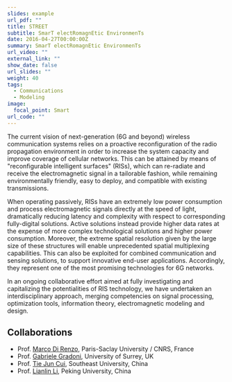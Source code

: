 ```yaml
---
slides: example
url_pdf: ""
title: STREET
subtitle: SmarT electRomagnEtic EnvironmenTs
date: 2016-04-27T00:00:00Z
summary: SmarT electRomagnEtic EnvironmenTs
url_video: ""
external_link: ""
show_date: false
url_slides: ""
weight: 40
tags:
  - Communications
  - Modeling
image:
  focal_point: Smart
url_code: ""
---
```


The current vision of next-generation (6G and beyond) wireless communication systems relies on a proactive reconfiguration of the radio propagation environment
in order to increase the system capacity and  improve coverage of cellular networks. This can be attained by means of "reconfigurable intelligent surfaces" (RISs), which can re-radiate and receive the electromagnetic signal in a tailorable fashion, while remaining environmentally friendly, easy to deploy, and compatible with existing transmissions.

When operating passively, RISs have an extremely low power consumption and process electromagnetic signals directly at the speed of light, dramatically reducing latency and complexity with respect to corresponding fully-digital solutions. Active solutions instead provide higher data rates at the expense of more complex technological solutions and higher power consumption.  Moreover, the extreme spatial resolution given by the large size of these structures will enable  unprecedented spatial multiplexing capabilities. This can also be exploited for combined communication and sensing solutions, to support innovative end-user applications. Accordingly, they represent one of the most promising technologies for 6G networks.

In an ongoing collaborative effort aimed at fully investigating and capitalizing the potentialities of RIS technology, we have undertaken an interdisciplinary approach, merging competencies on signal processing, optimization tools, information theory, electromagnetic modeling and design.

## Collaborations
- Prof. [Marco Di Renzo], Paris-Saclay University / CNRS, France
- Prof. [Gabriele Gradoni], University of Surrey, UK
- Prof. [Tie Jun Cui], Southeast University, China
- Prof. [Lianlin Li], Peking University, China

[Lianlin Li]: https://www.researchgate.net/profile/Lianlin-Li
[Tie Jun Cui]: https://scholar.google.com/citations?user=-h-1eJsAAAAJ&hl=en
[Marco Di Renzo]: https://scholar.google.com/citations?user=5dRt0OoAAAAJ&hl=en
[Gabriele Gradoni]: https://scholar.google.com/citations?user=1bAzHVoAAAAJ&hl=en